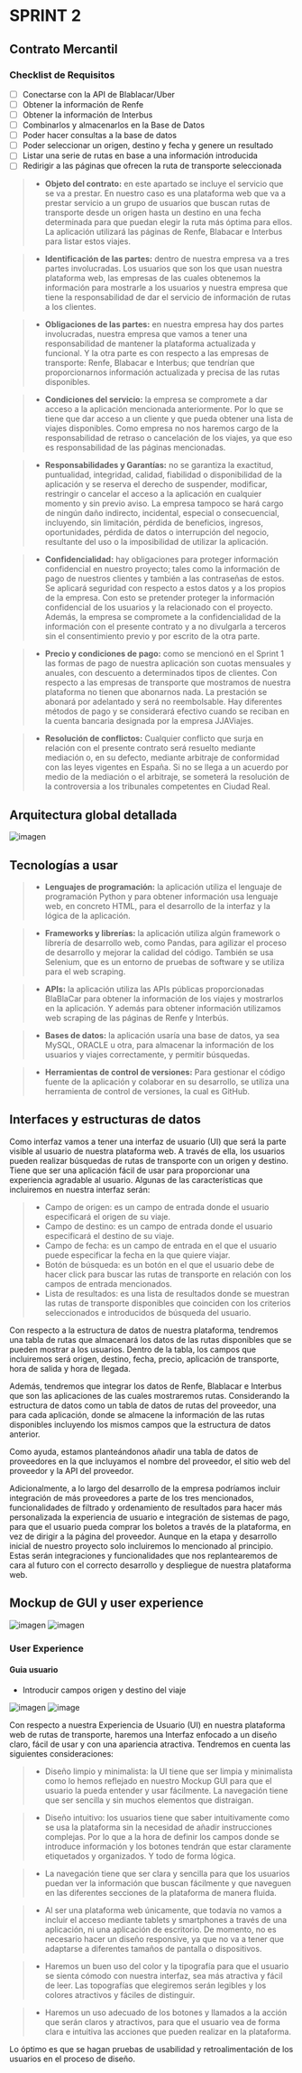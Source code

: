 # SPRINT 2

## Contrato Mercantil

### Checklist de Requisitos

- [ ] Conectarse con la API de Blablacar/Uber
- [ ] Obtener la información de Renfe
- [ ] Obtener la información de Interbus
- [ ] Combinarlos y almacenarlos en la Base de Datos
- [ ] Poder hacer consultas a la base de datos
- [ ] Poder seleccionar un origen, destino y fecha y genere un resultado
- [ ] Listar una serie de rutas en base a una información introducida
- [ ] Redirigir a las páginas que ofrecen la ruta de transporte seleccionada

> -	**Objeto del contrato:** en este apartado se incluye el servicio que se va a prestar. En nuestro caso es una plataforma web que va a prestar servicio a un grupo de usuarios que buscan rutas de transporte desde un origen hasta un destino en una fecha determinada para que puedan elegir la ruta más óptima para ellos. La aplicación utilizará las páginas de Renfe, Blabacar e Interbus para listar estos viajes. 

> -	**Identificación de las partes:** dentro de nuestra empresa va a tres partes involucradas. Los usuarios que son los que usan nuestra plataforma web, las empresas de las cuales obtenemos la información para mostrarle a los usuarios y nuestra empresa que tiene la responsabilidad de dar el servicio de información de rutas a los clientes. 

> -	**Obligaciones de las partes:** en nuestra empresa hay dos partes involucradas, nuestra empresa que vamos a tener una responsabilidad de mantener la plataforma actualizada y funcional. Y la otra parte es con respecto a las empresas de transporte: Renfe, Blabacar e Interbus; que tendrían que proporcionarnos información actualizada y precisa de las rutas disponibles. 

> -	**Condiciones del servicio:** la empresa se compromete a dar acceso a la aplicación mencionada anteriormente. Por lo que se tiene que dar acceso a un cliente y que pueda obtener una lista de viajes disponibles. Como empresa no nos haremos cargo de la responsabilidad de retraso o cancelación de los viajes, ya que eso es responsabilidad de las páginas mencionadas. 

> -	**Responsabilidades y Garantías:** no se garantiza la exactitud, puntualidad, integridad, calidad, fiabilidad o disponibilidad de la aplicación y se reserva el derecho de suspender, modificar, restringir o cancelar el acceso a la aplicación en cualquier momento y sin previo aviso. 
La empresa tampoco se hará cargo de ningún daño indirecto, incidental, especial o consecuencial, incluyendo, sin limitación, pérdida de beneficios, ingresos, oportunidades, pérdida de datos o interrupción del negocio, resultante del uso o la imposibilidad de utilizar la aplicación.

> -	**Confidencialidad:** hay obligaciones para proteger información confidencial en nuestro proyecto; tales como la información de pago de nuestros clientes y también a las contraseñas de estos. Se aplicará seguridad con respecto a estos datos y a los propios de la empresa. Con esto se pretender proteger la información confidencial de los usuarios y la relacionado con el proyecto. Además, la empresa se compromete a la confidencialidad de la información con el presente contrato y a no divulgarla a terceros sin el consentimiento previo y por escrito de la otra parte. 

> -	**Precio y condiciones de pago:** como se mencionó en el Sprint 1 las formas de pago de nuestra aplicación son cuotas mensuales y anuales, con descuento a determinados tipos de clientes. Con respecto a las empresas de transporte que mostramos de nuestra plataforma no tienen que abonarnos nada. La prestación se abonará por adelantado y será no reembolsable. Hay diferentes métodos de pago y se considerará efectivo cuando se reciban en la cuenta bancaria designada por la empresa JJAViajes. 

> -	**Resolución de conflictos:** Cualquier conflicto que surja en relación con el presente contrato será resuelto mediante mediación o, en su defecto, mediante arbitraje de conformidad con las leyes vigentes en España. Si no se llega a un acuerdo por medio de la mediación o el arbitraje, se someterá la resolución de la controversia a los tribunales competentes en Ciudad Real.


## Arquitectura global detallada

![imagen](https://user-images.githubusercontent.com/91555863/225561043-fc6c2824-a7c1-41ad-8cd6-2ad55536beed.png)


## Tecnologías a usar

> -	**Lenguajes de programación:** la aplicación utiliza el lenguaje de programación Python y para obtener información usa lenguaje web, en concreto HTML, para el desarrollo   de la interfaz y la lógica de la aplicación.

> -	**Frameworks y librerías:** la aplicación utiliza algún framework o librería de desarrollo web, como Pandas, para agilizar el proceso de desarrollo y mejorar la calidad   del código. También se usa Selenium, que es un entorno de pruebas de software y se utiliza para el web scraping.

> -	**APIs:** la aplicación utiliza las APIs públicas proporcionadas BlaBlaCar para obtener la información de los viajes y mostrarlos en la aplicación. Y además para obtener   información utilizamos web scraping de las páginas de Renfe y Interbús.

> -	**Bases de datos:** la aplicación usaría una base de datos, ya sea MySQL, ORACLE u otra, para almacenar la información de los usuarios y viajes correctamente, y permitir   búsquedas.

> -	**Herramientas de control de versiones:** Para gestionar el código fuente de la aplicación y colaborar en su desarrollo, se utiliza una herramienta de control de           versiones, la cual es GitHub.


## Interfaces y estructuras de datos 

Como interfaz vamos a tener una interfaz de usuario (UI) que será la parte visible al usuario de nuestra plataforma web. A través de ella, los usuarios pueden realizar búsquedas de rutas de transporte con un origen y destino. Tiene que ser una aplicación fácil de usar para proporcionar una experiencia agradable al usuario. Algunas de las características que incluiremos en nuestra interfaz serán:

> - Campo de origen: es un campo de entrada donde el usuario especificará el origen de su viaje. 
> - Campo de destino: es un campo de entrada donde el usuario especificará el destino de su viaje. 
> - Campo de fecha: es un campo de entrada en el que el usuario puede especificar la fecha en la que quiere viajar. 
> - Botón de búsqueda: es un botón en el que el usuario debe de hacer click para buscar las rutas de transporte en relación con los campos de entrada mencionados. 
> - Lista de resultados: es una lista de resultados donde se muestran las rutas de transporte disponibles que coinciden con los criterios seleccionados e introducidos de búsqueda del usuario. 

Con respecto a la estructura de datos de nuestra plataforma, tendremos una tabla de rutas que almacenará los datos de las rutas disponibles que se pueden mostrar a los usuarios. Dentro de la tabla, los campos que incluiremos será origen, destino, fecha, precio, aplicación de transporte, hora de salida y hora de llegada.

Además, tendremos que integrar los datos de Renfe, Blablacar e Interbus que son las aplicaciones de las cuales mostraremos rutas. Considerando la estructura de datos como un tabla de datos de rutas del proveedor, una para cada aplicación, donde se almacene la información de las rutas disponibles incluyendo los mismos campos que la estructura de datos anterior. 

Como ayuda, estamos planteándonos añadir una tabla de datos de proveedores en la que incluyamos el nombre del proveedor, el sitio web del proveedor y la API del proveedor. 

Adicionalmente, a lo largo del desarrollo de la empresa podríamos incluir integración de más proveedores a parte de los tres mencionados, funcionalidades de filtrado y ordenamiento de resultados para hacer más personalizada la experiencia de usuario e integración de sistemas de pago, para que el usuario pueda comprar los boletos a través de la plataforma, en vez de dirigir a la página del proveedor. Aunque en la etapa y desarrollo inicial de nuestro proyecto solo incluiremos lo mencionado al principio. Estas serán integraciones y funcionalidades que nos replantearemos de cara al futuro con el correcto desarrollo y despliegue de nuestra plataforma web. 


## Mockup de GUI y user experience

![imagen](https://user-images.githubusercontent.com/91555863/225386741-e1846e91-cc5b-465e-8629-beaef7ac5b29.png)
![imagen](https://user-images.githubusercontent.com/91555863/225565575-35a73bb3-7589-4c60-8c11-83687fb99611.png)


### User Experience

#### Guia usuario

* Introducir campos origen y destino del viaje


![imagen](https://user-images.githubusercontent.com/91555863/225564475-ee5c60bc-189e-4ff2-895f-0ed0e05d185e.png) ![image](https://user-images.githubusercontent.com/91602556/225570440-11bb355b-5f0b-4a9c-a399-dd33c83c8fd4.png)





Con respecto a nuestra Experiencia de Usuario (UI) en nuestra plataforma web de rutas de transporte, haremos una Interfaz enfocado a un diseño claro, fácil de usar y con una apariencia atractiva. Tendremos en cuenta las siguientes consideraciones:

> - Diseño limpio y minimalista: la UI tiene que ser limpia y minimalista como lo hemos reflejado en nuestro Mockup GUI para que el usuario la pueda entender y usar fácilmente. La navegación tiene que ser sencilla y sin muchos elementos que distraigan.

> - Diseño intuitivo: los usuarios tiene que saber intuitivamente como se usa la plataforma sin la necesidad de añadir instrucciones complejas. Por lo que a la hora de definir los campos donde se introduce información y los botones tendrán que estar claramente etiquetados y organizados. Y todo de forma lógica. 
 
> - La navegación tiene que ser clara y sencilla para que los usuarios puedan ver la información que buscan fácilmente y que naveguen en las diferentes secciones de la plataforma de manera fluida. 

> - Al ser una plataforma web únicamente, que todavía no vamos a incluir el acceso mediante tablets y smartphones a través de una aplicación, ni una aplicación de escritorio. De momento, no es necesario hacer un diseño responsive, ya que no va a tener que adaptarse a diferentes tamaños de pantalla o dispositivos. 

> - Haremos un buen uso del color y la tipografía para que el usuario se sienta cómodo con nuestra interfaz, sea más atractiva y fácil de leer. Las topografías que elegiremos serán legibles y los colores atractivos y fáciles de distinguir. 

> - Haremos un uso adecuado de los botones y llamados a la acción que serán claros y atractivos, para que el usuario vea de forma clara e intuitiva las acciones que pueden realizar en la plataforma. 

Lo óptimo es que se hagan pruebas de usabilidad y retroalimentación de los usuarios en el proceso de diseño. 



